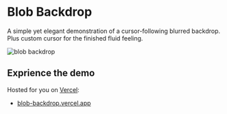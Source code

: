 # Blob Backdrop

A simple yet elegant demonstration of a cursor-following blurred backdrop.
Plus custom cursor for the finished fluid feeling.

![blob backdrop](./assets/gh/demo.gif)

## Exprience the demo
Hosted for you on [Vercel](https://vercel.com/):

- [blob-backdrop.vercel.app](https://blob-backdrop.vercel.app)